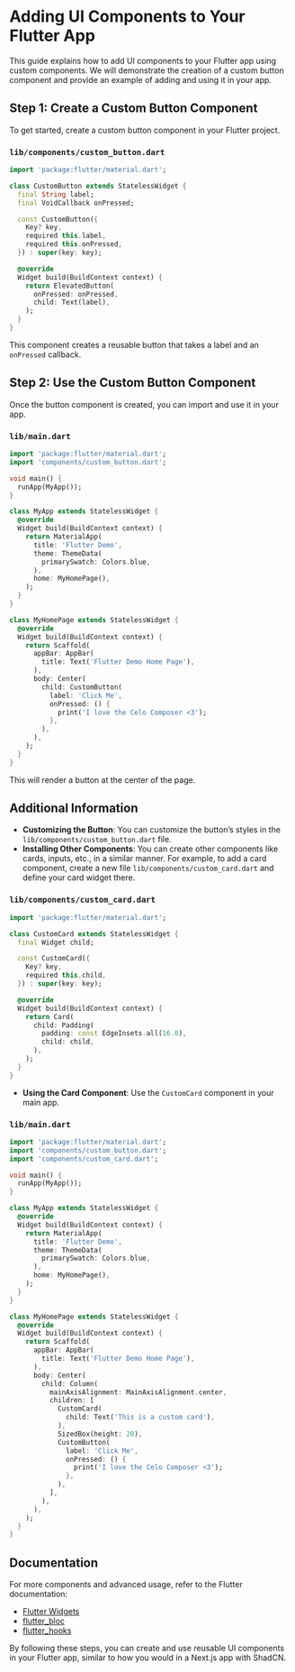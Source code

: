 # Adding UI Components to Your Flutter App

This guide explains how to add UI components to your Flutter app using custom components. We will demonstrate the creation of a custom button component and provide an example of adding and using it in your app.

## Step 1: Create a Custom Button Component

To get started, create a custom button component in your Flutter project.

### `lib/components/custom_button.dart`

```dart
import 'package:flutter/material.dart';

class CustomButton extends StatelessWidget {
  final String label;
  final VoidCallback onPressed;

  const CustomButton({
    Key? key,
    required this.label,
    required this.onPressed,
  }) : super(key: key);

  @override
  Widget build(BuildContext context) {
    return ElevatedButton(
      onPressed: onPressed,
      child: Text(label),
    );
  }
}
```

This component creates a reusable button that takes a label and an `onPressed` callback.

## Step 2: Use the Custom Button Component

Once the button component is created, you can import and use it in your app.

### `lib/main.dart`

```dart
import 'package:flutter/material.dart';
import 'components/custom_button.dart';

void main() {
  runApp(MyApp());
}

class MyApp extends StatelessWidget {
  @override
  Widget build(BuildContext context) {
    return MaterialApp(
      title: 'Flutter Demo',
      theme: ThemeData(
        primarySwatch: Colors.blue,
      ),
      home: MyHomePage(),
    );
  }
}

class MyHomePage extends StatelessWidget {
  @override
  Widget build(BuildContext context) {
    return Scaffold(
      appBar: AppBar(
        title: Text('Flutter Demo Home Page'),
      ),
      body: Center(
        child: CustomButton(
          label: 'Click Me',
          onPressed: () {
            print('I love the Celo Composer <3');
          },
        ),
      ),
    );
  }
}
```

This will render a button at the center of the page.

## Additional Information

- **Customizing the Button**: You can customize the button’s styles in the `lib/components/custom_button.dart` file.
- **Installing Other Components**: You can create other components like cards, inputs, etc., in a similar manner. For example, to add a card component, create a new file `lib/components/custom_card.dart` and define your card widget there.

### `lib/components/custom_card.dart`

```dart
import 'package:flutter/material.dart';

class CustomCard extends StatelessWidget {
  final Widget child;

  const CustomCard({
    Key? key,
    required this.child,
  }) : super(key: key);

  @override
  Widget build(BuildContext context) {
    return Card(
      child: Padding(
        padding: const EdgeInsets.all(16.0),
        child: child,
      ),
    );
  }
}
```

- **Using the Card Component**: Use the `CustomCard` component in your main app.

### `lib/main.dart`

```dart
import 'package:flutter/material.dart';
import 'components/custom_button.dart';
import 'components/custom_card.dart';

void main() {
  runApp(MyApp());
}

class MyApp extends StatelessWidget {
  @override
  Widget build(BuildContext context) {
    return MaterialApp(
      title: 'Flutter Demo',
      theme: ThemeData(
        primarySwatch: Colors.blue,
      ),
      home: MyHomePage(),
    );
  }
}

class MyHomePage extends StatelessWidget {
  @override
  Widget build(BuildContext context) {
    return Scaffold(
      appBar: AppBar(
        title: Text('Flutter Demo Home Page'),
      ),
      body: Center(
        child: Column(
          mainAxisAlignment: MainAxisAlignment.center,
          children: [
            CustomCard(
              child: Text('This is a custom card'),
            ),
            SizedBox(height: 20),
            CustomButton(
              label: 'Click Me',
              onPressed: () {
                print('I love the Celo Composer <3');
              },
            ),
          ],
        ),
      ),
    );
  }
}
```

## Documentation

For more components and advanced usage, refer to the Flutter documentation:

- [Flutter Widgets](https://flutter.dev/docs/development/ui/widgets)
- [flutter_bloc](https://pub.dev/packages/flutter_bloc)
- [flutter_hooks](https://pub.dev/packages/flutter_hooks)

By following these steps, you can create and use reusable UI components in your Flutter app, similar to how you would in a Next.js app with ShadCN.
